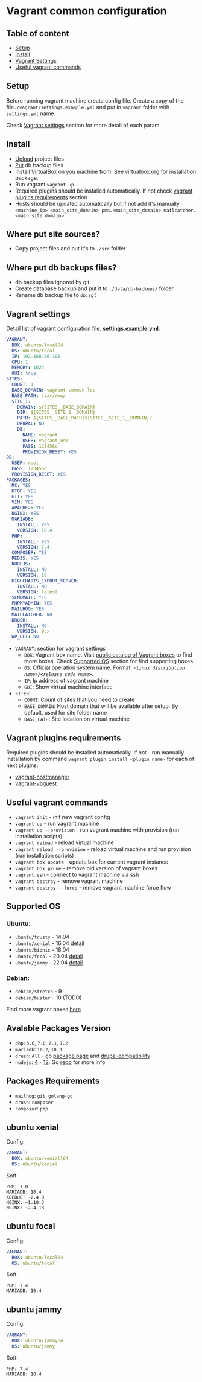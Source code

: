# Vagrant common configuration

## Table of content
- [Setup](#setup)
- [Install](#install)
- [Vagrant Settings](#vagrant-settings)
- [Useful vagrant commands](#useful-vagrant-commands)

## Setup
Before running vagrant machine create config file.
Create a copy of the file`./vagrant/settings.example.yml` and put in `vagrant` folder with `settings.yml` name.

Check [Vagrant settings](#vagrant-settings) section for more detail of each param.

## Install
* [Upload](#site-src) project files
* [Put](#db-backups) db backup files
* Install VirtualBox on you machine from. See [virtualbox.org](https://www.virtualbox.org/) for installation package.
* Run vagrant `vagrant up`
* Required plugins should be installed automatically. If not check [vagrant plugins requirements](#vagrant-plugins-requirements) section
* Hosts should be updated automatically but if not add it's manually `<machine_ip> <main_site_domain> pma.<main_site_domain> mailcatcher.<main_site_domain>` 

## Where put site sources?
* Copy project files and put it's to `./src` folder

## Where put db backups files?
* db backup files ignored by git 
* Create database backup and put it to `./data/db-backups/` folder
* Rename db backup file to *`db.sql`*

## Vagrant settings
Detail list of vagrant configuration file. **settings.example.yml**:
```yaml
VAGRANT:
  BOX: ubuntu/focal64
  OS: ubuntu/focal
  IP: 192.168.56.101
  CPU: 1
  MEMORY: 1024
  GUI: true
SITES:
  COUNT: 1
  BASE_DOMAIN: vagrant-common.loc
  BASE_PATH: /var/www/
  SITE_1:
    DOMAIN: ${SITES__BASE_DOMAIN}
    DIR: ${SITES__SITE_1__DOMAIN}
    PATH: ${SITES__BASE_PATH}${SITES__SITE_1__DOMAIN}/
    DRUPAL: NO
    DB:
      NAME: vagrant
      USER: vagrant_usr
      PASS: 123456q
      PROVISION_RESET: YES
DB:
  USER: root
  PASS: 123456q
  PROVISION_RESET: YES
PACKAGES:
  MC: YES
  HTOP: YES
  GIT: YES
  VIM: YES
  APACHE2: YES
  NGINX: YES
  MARIADB:
    INSTALL: YES
    VERSION: 10.4
  PHP:
    INSTALL: YES
    VERSION: 7.4
  COMPOSER: YES
  REDIS: YES
  NODEJS:
    INSTALL: NO
    VERSION: 10
  HIGHCHARTS_EXPORT_SERVER:
    INSTALL: NO
    VERSION: latest
  SENDMAIL: YES
  PHPMYADMIN: YES
  MAILHOG: YES
  MAILCATCHER: NO
  DRUSH:
    INSTALL: NO
    VERSION: 9.x
  WP_CLI: NO
```

- `VAGRANT`: section for vagrant settings
    - `BOX`: Vagrant box name. Visit [public catalog of Vagrant boxes](https://app.vagrantup.com/boxes/search) to find more boxes. Check [Supported OS](#supported-os) section for find supporting boxes.
    - `OS`: Official operation system name. Format: *`<linux distribution name>/<release code name>`*.
    - `IP`: Ip address of vagrant machine
    - `GUI`: Show virtual machine interface
- `SITES`: 
    - `COUNT`: Count of sites that you need to create
    - `BASE_DOMAIN`: Host domain that will be available after setup. By default, used for site folder name
    - `BASE_PATH`: Site location on virtual machine

## Vagrant plugins requirements
Required plugins should be installed automatically. If not - run manually installation by command `vagrant plugin install <plugin name>` for each of next plugins:
 - [vagrant-hostmanager](https://github.com/devopsgroup-io/vagrant-hostmanager)
 - [vagrant-vbguest](https://github.com/dotless-de/vagrant-vbguest)

## Useful vagrant commands
* `vagrant init` - init new vagrant config  
* `vagrant up` - run vagrant machine
* `vagrant up --provision` - run vagrant machine with provision (run installation scripts)  
* `vagrant reload` - reload virtual machine
* `vagrant reload --provision` - reload virtual machine and run provision (run installation scripts)
* `vagrant box update` - update box for current vagrant instance 
* `vagrant box prune` - remove old version of vagrant boxes 
* `vagrant ssh` - connect to vagrant machine via ssh 
* `vagrant destroy` - remove vagrant machine
* `vagrant destroy --force` - remove vagrant machine force flow

## Supported OS
### Ubuntu:
* `ubuntu/trusty` - 14.04
* `ubuntu/xenial` - 16.04 [detail](#ubuntu-xenial)
* `ubuntu/bionic` - 18.04
* `ubuntu/focal`  - 20.04 [detail](#ubuntu-focal)
* `ubuntu/jammy`  - 22.04 [detail](#ubuntu-jammy)
### Debian:
* `debian/stretch` - 9
* `debian/buster` - 10 (TODO)

Find more vagrant boxes [here](https://app.vagrantup.com/boxes/search)

## Avalable Packages Version
* `php`: `5.6`, `7.0`, `7.1`, `7.2`
* `mariadb`: `10.2`, `10.3`
* `drush`: `All` - go [package page](https://packagist.org/packages/drush/drush) and [drupal compatibility](https://docs.drush.org/en/master/install/#drupal-compatibility)
* `nodejs`: [4](https://deb.nodesource.com/setup_4.x) - [12](https://deb.nodesource.com/setup_12.x). Go [repo](https://deb.nodesource.com/) for more info

## Packages Requirements 
* `mailhog`: `git`, `golang-go`
* `drush`: `composer`
* `composer`: `php`

## ubuntu xenial

Config:
```yaml
VAGRANT:
  BOX: ubuntu/xeniall64
  OS: ubuntu/xenial
```

Soft:
```text
PHP: 7.0
MARIADB: 10.4
XDEBUG: ~2.4.0
NGINX: ~1.10.3
NGINX: ~2.4.18
```

## ubuntu focal

Config:
```yaml
VAGRANT:
  BOX: ubuntu/focal64
  OS: ubuntu/focal
```

Soft:
```text
PHP: 7.4
MARIADB: 10.4
```
## ubuntu jammy

Config:
```yaml
VAGRANT:
  BOX: ubuntu/jammy64
  OS: ubuntu/jammy
```

Soft:
```text
PHP: 7.4
MARIADB: 10.4
```
